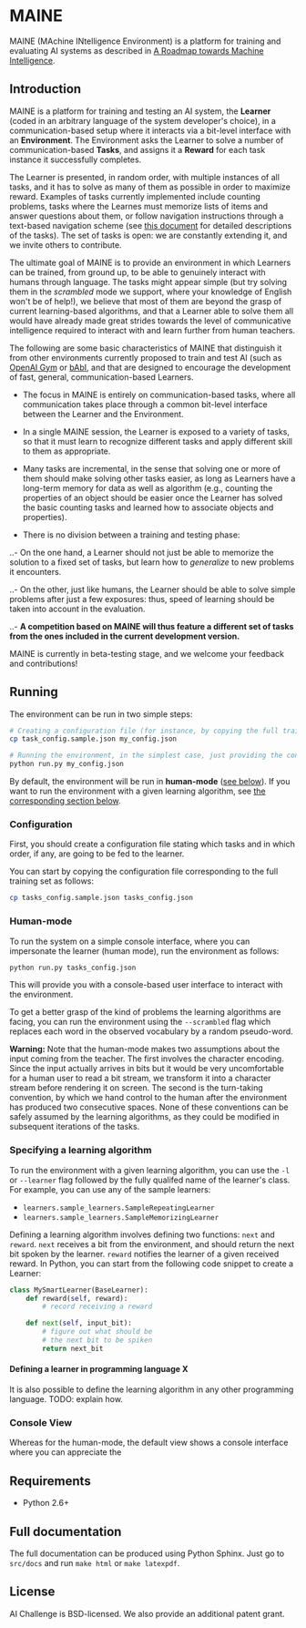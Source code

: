 # MAINE

MAINE (MAchine INtelligence Environment) is a platform for training and evaluating AI systems as described in [A Roadmap towards Machine Intelligence](http://arxiv.org/abs/1511.08130).

## Introduction

MAINE is a platform for training and testing an AI system, the **Learner** (coded in an arbitrary language of the system developer's choice), in a communication-based setup where it interacts via a bit-level interface with an **Environment**.  The Environment asks the Learner to solve a number of communication-based **Tasks**, and assigns it a **Reward** for each task instance it successfully completes.

The Learner is presented, in random order, with multiple instances of all tasks, and it has to solve as many of them as possible in order to maximize reward. Examples of tasks currently implemented include counting problems, tasks where the Learnes must memorize lists of items and answer questions about them, or follow navigation instructions through a text-based navigation scheme (see [this document](../master/TASKS.md) for detailed descriptions of the tasks). The set of tasks is open: we are constantly extending it, and we invite others to contribute.

The ultimate goal of MAINE is to provide an environment in which Learners can be trained, from ground up, to be able to genuinely interact with humans through language.  The tasks might appear simple (but try solving them in the *scrambled* mode we support, where your knowledge of English won't be of help!), we believe that most of them are beyond the grasp of current learning-based algorithms, and that a Learner able to solve them all would have already made great strides towards the level of communicative intelligence required to interact with and learn further from human teachers.

The following are some basic characteristics of MAINE that distinguish it from other environments currently proposed to train and test AI (such as [OpenAI Gym](https://gym.openai.com/) or [bAbI](https://research.facebook.com/research/babi/), and that are designed to encourage the development of fast, general, communication-based Learners.

- The focus in MAINE is entirely on communication-based tasks, where all communication takes place through a common bit-level interface between the Learner and the Environment.

- In a single MAINE session, the Learner is exposed to a variety of tasks, so that it must learn to recognize different tasks and apply different skill to them as appropriate.

- Many tasks are incremental, in the sense that solving one or more of them should make solving other tasks easier, as long as Learners have a long-term memory for data as well as algorithm (e.g., counting the properties of an object should be easier once the Learner has solved the basic counting tasks and learned how to associate objects and properties).

- There is no division between a training and testing phase:

..- On the one hand, a Learner should not just be able to memorize the solution to a fixed set of tasks, but learn how to *generalize* to new problems it encounters.

..- On the other, just like humans, the Learner should be able to solve simple problems after just a few exposures: thus, speed of learning should be taken into account in the evaluation.

..- **A competition based on MAINE will thus feature a different set of tasks from the ones included in the current development version.**

MAINE is currently in beta-testing stage, and we welcome your feedback and contributions!


## Running

The environment can be run in two simple steps:

```bash
# Creating a configuration file (for instance, by copying the full training set)
cp task_config.sample.json my_config.json

# Running the environment, in the simplest case, just providing the configuration file as an argument
python run.py my_config.json
```

By default, the environment will be run in **human-mode** ([see below](#human-mode)). If you want to
run the environment with a given learning algorithm, see [the corresponding section
below](#specifying-a-learning-algorithm).

### Configuration

First, you should create a configuration file stating which tasks
and in which order, if any, are going to be fed to the learner.

You can start by copying the configuration file corresponding to
the full training set as follows:

```bash
cp tasks_config.sample.json tasks_config.json
```

### Human-mode

To run the system on a simple console interface, where you can
impersonate the learner (human mode), run the environment as 
follows:

```bash
python run.py tasks_config.json
```

This will provide you with a console-based user interface to interact with
the environment. 

To get a better grasp of the kind of problems the learning algorithms
are facing, you can run the environment using the `--scrambled` flag
which replaces each word in the observed vocabulary by a random 
pseudo-word.

**Warning:** Note that the human-mode makes two assumptions about the input coming
from the teacher. The first involves the character encoding. Since the input 
actually arrives in bits but it would be very uncomfortable for a 
human user to read a bit stream, we transform it into a character
stream before rendering it on screen. The second is the turn-taking convention,
by which we hand control to the human after the environment has produced
two consecutive spaces. None of these conventions  can be safely assumed
by the learning algorithms, as they could be modified in subsequent 
iterations of the tasks.

### Specifying a learning algorithm

To run the environment with a given learning algorithm, you can use the
`-l` or `--learner` flag followed by the fully qualifed name of the 
learner's class. For example, you can use any of the sample learners:

- `learners.sample_learners.SampleRepeatingLearner`
- `learners.sample_learners.SampleMemorizingLearner`

Defining a learning algorithm involves defining two functions: `next` and
`reward`. `next` receives a bit from the environment, and should return
the next bit spoken by the learner. `reward` notifies the learner of
a given received reward. In Python, you can start from the following 
code snippet to create a Learner:

```python
class MySmartLearner(BaseLearner):
    def reward(self, reward):
        # record receiving a reward

    def next(self, input_bit):
        # figure out what should be
        # the next bit to be spiken
        return next_bit
```

#### Defining a learner in programming language X

It is also possible to define the learning algorithm in any other programming language. TODO: explain how.


### Console View

Whereas for the human-mode, the default view shows a console interface where you can appreciate the 

## Requirements
* Python 2.6+


## Full documentation

The full documentation can be produced using Python Sphinx. Just go to
`src/docs` and run `make html` or `make latexpdf`.

## License
AI Challenge is BSD-licensed. We also provide an additional patent grant.
